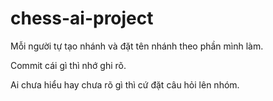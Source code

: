 # chess-ai-project

Mỗi người tự tạo nhánh và đặt tên nhánh theo phần mình làm.

Commit cái gì thì nhớ ghi rõ.

Ai chưa hiểu hay chưa rõ gì thì cứ đặt câu hỏi lên nhóm.
